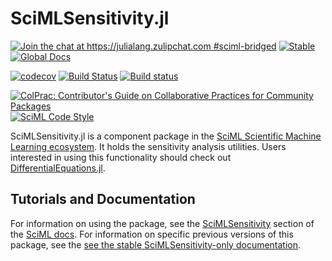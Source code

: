 # SciMLSensitivity.jl

[![Join the chat at https://julialang.zulipchat.com #sciml-bridged](https://img.shields.io/static/v1?label=Zulip&message=chat&color=9558b2&labelColor=389826)](https://julialang.zulipchat.com/#narrow/stream/279055-sciml-bridged)
[![Stable](https://img.shields.io/badge/docs-stable-blue.svg)](http://sensitivity.sciml.ai/stable/)
[![Global Docs](https://img.shields.io/badge/docs-SciML-blue.svg)](https://docs.sciml.ai/dev/modules/SciMLSensitivity/)

[![codecov](https://codecov.io/gh/SciML/SciMLSensitivity.jl/branch/master/graph/badge.svg)](https://codecov.io/gh/SciML/SciMLSensitivity.jl)
[![Build Status](https://github.com/SciML/SciMLSensitivity.jl/workflows/CI/badge.svg)](https://github.com/SciML/SciMLSensitivity.jl/actions?query=workflow%3ACI)
[![Build status](https://badge.buildkite.com/e0ee4d9d914eb44a43c291d78c53047eeff95e7edb7881b6f7.svg)](https://buildkite.com/julialang/scimlsensitivity-dot-jl)

[![ColPrac: Contributor's Guide on Collaborative Practices for Community Packages](https://img.shields.io/badge/ColPrac-Contributor's%20Guide-blueviolet)](https://github.com/SciML/ColPrac)
[![SciML Code Style](https://img.shields.io/static/v1?label=code%20style&message=SciML&color=9558b2&labelColor=389826)](https://github.com/SciML/SciMLStyle)

SciMLSensitivity.jl is a component package in the [SciML Scientific Machine Learning ecosystem](https://sciml.ai/). 
It holds the sensitivity analysis utilities. Users interested in using this
functionality should check out [DifferentialEquations.jl](https://github.com/JuliaDiffEq/DifferentialEquations.jl).

## Tutorials and Documentation

For information on using the package, see the [SciMLSensitivity](https://docs.sciml.ai/dev/modules/SciMLSensitivity/) section of the
[SciML docs](docs.sciml.ai). For information on specific previous versions of this package, see the 
[see the stable SciMLSensitivity-only documentation](https://sensitivity.sciml.ai/stable/).
